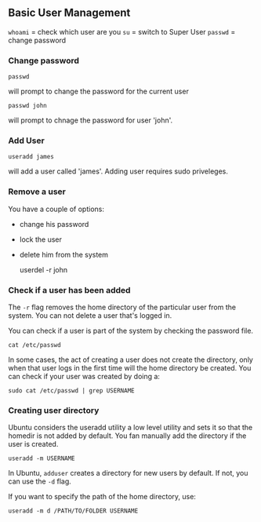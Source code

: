 Basic User Management
---

`whoami` = check which user are you 
`su` = switch to Super User
`passwd` = change password



### Change password

	passwd

will prompt to change the password for the current user

	passwd john

will prompt to chnage the password for user 'john'.

### Add User

	useradd james

will add a user called 'james'. Adding user requires sudo priveleges.

### Remove a user

You have a couple of options:

- change his password
- lock the user
- delete him from the system

	userdel -r john

### Check if a user has been added

The `-r` flag removes the home directory of the particular user from the system. You can not delete a user that's logged in.

You can check if a user is part of the system by checking the password file.

	cat /etc/passwd

 In some cases, the act of creating a user does not create the directory, only when that user logs in the first time will the home directory be created. You can check if your user was created by doing a:

	sudo cat /etc/passwd | grep USERNAME

### Creating user directory

Ubuntu considers the useradd utility a low level utility and sets it so that the homedir is not added by default. You fan manually add the directory if the user is created.

	useradd -m USERNAME

In Ubuntu, `adduser` creates a directory for new users by default. If not, you can use the `-d` flag.

If you want to specify the path of the home directory, use:

	useradd -m d /PATH/TO/FOLDER USERNAME